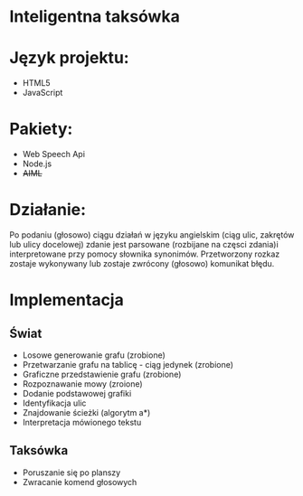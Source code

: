 Inteligentna taksówka
===========

# Język projektu:
- HTML5
- JavaScript

# Pakiety:
- Web Speech Api
- Node.js
- ~~AIML~~

# Działanie:
Po podaniu (głosowo) ciągu działań w języku angielskim (ciąg ulic, zakrętów lub ulicy docelowej) zdanie jest parsowane
(rozbijane na częsci zdania)i interpretowane przy pomocy słownika synonimów.
Przetworzony rozkaz zostaje wykonywany lub zostaje zwrócony (głosowo) komunikat błędu.  



# Implementacja

## Świat
- Losowe generowanie grafu (zrobione)
- Przetwarzanie grafu na tablicę - ciąg jedynek (zrobione)
- Graficzne przedstawienie grafu (zrobione)
- Rozpoznawanie mowy (zroione)
- Dodanie podstawowej grafiki
- Identyfikacja ulic
- Znajdowanie ścieżki (algorytm a*)
- Interpretacja mówionego tekstu

## Taksówka
- Poruszanie się po planszy
- Zwracanie komend głosowych


